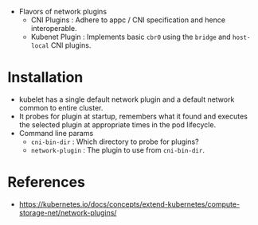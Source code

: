 * Flavors of network plugins
	* CNI Plugins : Adhere to appc / CNI specification and hence interoperable.
	* Kubenet Plugin : Implements basic `cbr0` using the `bridge` and `host-local` CNI plugins.
# Installation
* kubelet has a single default network plugin and a default network common to entire cluster.
* It probes for plugin at startup, remembers what it found and executes the selected plugin at appropriate times in the pod lifecycle.
* Command line params
	* `cni-bin-dir` : Which directory to probe for plugins?
	* `network-plugin` : The plugin to use from `cni-bin-dir`.
# References
* https://kubernetes.io/docs/concepts/extend-kubernetes/compute-storage-net/network-plugins/
